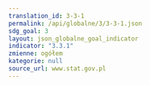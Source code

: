 ```yaml
---
translation_id: 3-3-1
permalink: /api/globalne/3/3-3-1.json
sdg_goal: 3
layout: json_globalne_goal_indicator
indicator: "3.3.1"
zmienne: ogółem
kategorie: null
source_url: www.stat.gov.pl
---
```

